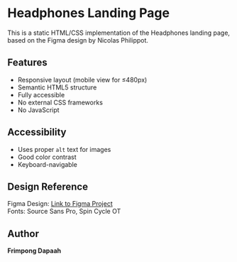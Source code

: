 # Headphones Landing Page

This is a static HTML/CSS implementation of the Headphones landing page, based on the Figma design by Nicolas Philippot.

## Features

- Responsive layout (mobile view for ≤480px)
- Semantic HTML5 structure
- Fully accessible
- No external CSS frameworks
- No JavaScript

## Accessibility

- Uses proper `alt` text for images
- Good color contrast
- Keyboard-navigable

## Design Reference

Figma Design: [Link to Figma Project](https://www.figma.com/)  
Fonts: Source Sans Pro, Spin Cycle OT

## Author

**Frimpong Dapaah**
